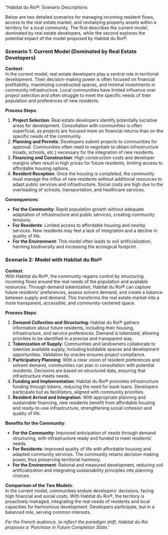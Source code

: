"Habitat du Roi®: Scenario Descriptions

Below are two detailed scenarios for managing incoming resident flows, access to the real estate market, and revitalizing property assets within a territory for a local community. The first describes the current model, dominated by real estate developers, while the second explores the potential impact of the model proposed by Habitat du Roi®.

### Scenario 1: Current Model (Dominated by Real Estate Developers)

**Context**:  
In the current model, real estate developers play a central role in territorial development. Their decision-making power is often focused on financial profitability, maximizing constructed spaces, and minimal investments in community infrastructure. Local communities have limited influence over project selection and often struggle to meet the specific needs of their population and preferences of new residents.

**Process Steps**:  
1. **Project Selection**: Real estate developers identify potentially lucrative areas for development. Consultation with communities is often superficial, as projects are focused more on financial returns than on the specific needs of the community.
2. **Planning and Permits**: Developers submit projects to communities for approval. Communities often need to negotiate to obtain infrastructure (roads, schools, etc.) necessary for the integration of new residents.
3. **Financing and Construction**: High construction costs and developer margins often result in high prices for future residents, limiting access to affordable housing options.
4. **Resident Reception**: Once the housing is completed, the community must manage the influx of new residents without additional resources to adapt public services and infrastructure. Social costs are high due to the overloading of schools, transportation, and healthcare services.

**Consequences**:  
- **For the Community**: Rapid population growth without adequate adaptation of infrastructure and public services, creating community tensions.
- **For Residents**: Limited access to affordable housing and nearby services. New residents may feel a lack of integration and a decline in quality of life.
- **For the Environment**: This model often leads to soil artificialization, harming biodiversity and increasing the ecological footprint.

### Scenario 2: Model with Habitat du Roi®

**Context**:  
With Habitat du Roi®, the community regains control by structuring incoming flows around the real needs of the population and available resources. Through demand tokenization, Habitat du Roi® can capture future residents' preferences, assess solvent demand, and create a balance between supply and demand. This transforms the real estate market into a more transparent, accessible, and community-centered space.

**Process Steps**:  
1. **Demand Collection and Structuring**: Habitat du Roi® gathers information about future residents, including their housing, infrastructure, and service preferences. Demand is tokenized, allowing priorities to be identified in a precise and transparent way.
2. **Tokenization of Supply**: Communities and landowners collaborate to tokenize available supply, including buildable spaces and development opportunities. Validation by oracles ensures project compliance.
3. **Participatory Planning**: With a clear vision of resident preferences and solvent demand, communities can plan in consultation with potential residents. Decisions are based on structured data, ensuring that infrastructure meets needs.
4. **Funding and Implementation**: Habitat du Roi® promotes infrastructure funding through tokens, reducing the need for bank loans. Developers participate but as facilitators, aligned with community priorities.
5. **Resident Arrival and Integration**: With appropriate planning and sustainable financing, new residents benefit from affordable housing and ready-to-use infrastructure, strengthening social cohesion and quality of life.

**Benefits for the Community**:  
- **For the Community**: Improved anticipation of needs through demand structuring, with infrastructure ready and funded to meet residents' needs.
- **For Residents**: Improved quality of life with affordable housing and adapted community services. The community retains decision-making power, thus preserving territorial harmony.
- **For the Environment**: Rational and measured development, reducing soil artificialization and integrating sustainability principles into planning choices.

**Comparison of the Two Models**:  
In the current model, communities endure developers’ decisions, facing high financial and social costs. With Habitat du Roi®, the territory is proactively managed, integrating the real needs of residents and local capacities for harmonious development. Developers participate, but in a balanced role, serving common interests.

*For the French audience, to reflect the paradigm shift, Habitat du Roi proposes a 'Purchase in Future Completion State.'*
